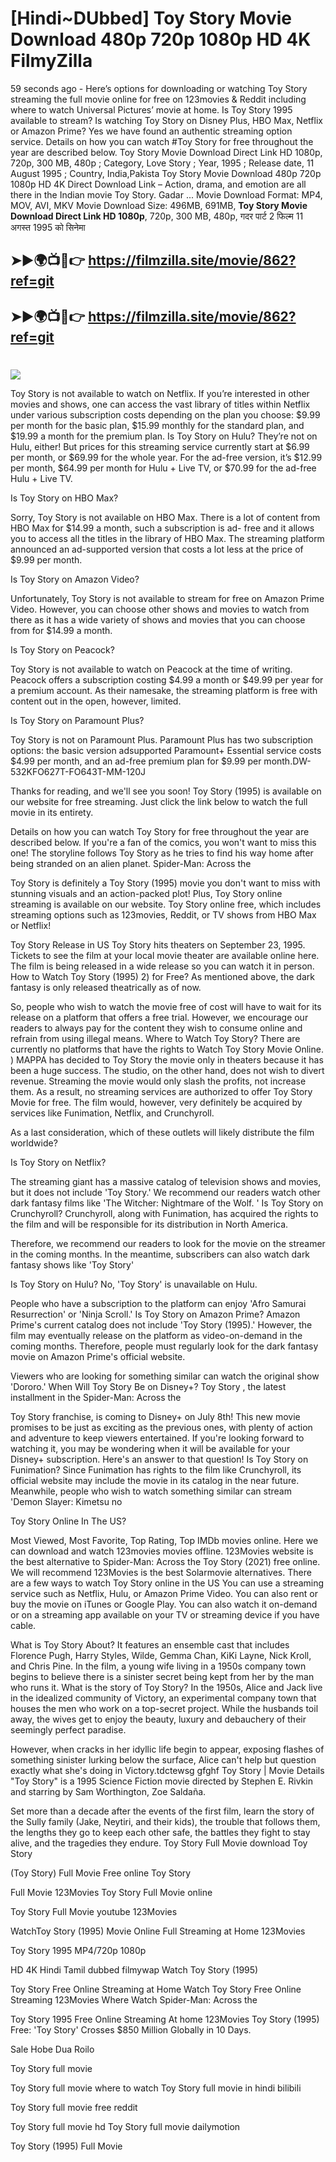 # [Hindi~DUbbed] Toy Story Movie Download 480p 720p 1080p HD 4K FilmyZilla


59 seconds ago - Here’s options for downloading or watching Toy Story streaming the full movie online for free on 123movies & Reddit including where to watch Universal Pictures’ movie at home. Is Toy Story 1995 available to stream? Is watching Toy Story on Disney Plus, HBO Max, Netflix or Amazon Prime? Yes we have found an authentic streaming option service. Details on how you can watch #Toy Story for free throughout the year are described below. Toy Story Movie Download Direct Link HD 1080p, 720p, 300 MB, 480p ; Category, Love Story ; Year, 1995 ; Release date, 11 August 1995 ; Country, India,Pakista Toy Story Movie Download 480p 720p 1080p HD 4K Direct Download Link – Action, drama, and emotion are all there in the Indian movie Toy Story. Gadar ...
Movie Download Format: MP4, MOV, AVI, MKV
Movie Download Size: 496MB, 691MB, **Toy Story Movie Download Direct Link HD 1080p**, 720p, 300 MB, 480p, गदर पार्ट 2 फिल्म 11 अगस्त 1995 को सिनेमा

## ➤►🌍📺📱👉   https://filmzilla.site/movie/862?ref=git

## ➤►🌍📺📱👉   https://filmzilla.site/movie/862?ref=git

#

<img src="https://image.tmdb.org/t/p/w780//lxD5ak7BOoinRNehOCA85CQ8ubr.jpg" />

Toy Story is not available to watch on Netflix. If you’re interested in other movies and shows, one can access the vast library of titles within Netflix under various subscription costs depending on the plan you choose: $9.99 per month for the basic plan, $15.99 monthly for the standard plan, and $19.99 a month for the premium plan. Is Toy Story on Hulu? They’re not on Hulu, either! But prices for this streaming service currently start at $6.99 per month, or $69.99 for the whole year. For the ad-free version, it’s $12.99 per month, $64.99 per month for Hulu + Live TV, or $70.99 for the ad-free Hulu + Live TV.

Is Toy Story on HBO Max?

Sorry, Toy Story is not available on HBO Max. There is a lot of content from HBO Max for $14.99 a month, such a subscription is ad- free and it allows you to access all the titles in the library of HBO Max. The streaming platform announced an ad-supported version that costs a lot less at the price of $9.99 per month.

Is Toy Story on Amazon Video?

Unfortunately, Toy Story is not available to stream for free on Amazon Prime Video. However, you can choose other shows and movies to watch from there as it has a wide variety of shows and movies that you can choose from for $14.99 a month.

Is Toy Story on Peacock?

Toy Story is not available to watch on Peacock at the time of writing. Peacock offers a subscription costing $4.99 a month or $49.99 per year for a premium account. As their namesake, the streaming platform is free with content out in the open, however, limited.

Is Toy Story on Paramount Plus?

Toy Story is not on Paramount Plus. Paramount Plus has two subscription options: the basic version adsupported Paramount+ Essential service costs $4.99 per month, and an ad-free premium plan for $9.99 per month.DW-532KFO627T-FO643T-MM-120J

Thanks for reading, and we'll see you soon! Toy Story (1995) is available on our website for free streaming. Just click the link below to watch the full movie in its entirety.

Details on how you can watch Toy Story for free throughout the year are described below. If you're a fan of the comics, you won't want to miss this one! The storyline follows Toy Story as he tries to find his way home after being stranded on an alien planet. Spider-Man: Across the

Toy Story is definitely a Toy Story (1995) movie you don't want to miss with stunning visuals and an action-packed plot! Plus, Toy Story online streaming is available on our website. Toy Story online free, which includes streaming options such as 123movies, Reddit, or TV shows from HBO Max or Netflix!

Toy Story Release in US Toy Story hits theaters on September 23, 1995. Tickets to see the film at your local movie theater are available online here. The film is being released in a wide release so you can watch it in person. How to Watch Toy Story (1995) 2) for Free? As mentioned above, the dark fantasy is only released theatrically as of now.

So, people who wish to watch the movie free of cost will have to wait for its release on a platform that offers a free trial. However, we encourage our readers to always pay for the content they wish to consume online and refrain from using illegal means. Where to Watch Toy Story? There are currently no platforms that have the rights to Watch Toy Story Movie Online. ) MAPPA has decided to Toy Story the movie only in theaters because it has been a huge success. The studio, on the other hand, does not wish to divert revenue. Streaming the movie would only slash the profits, not increase them. As a result, no streaming services are authorized to offer Toy Story Movie for free. The film would, however, very definitely be acquired by services like Funimation, Netflix, and Crunchyroll.

As a last consideration, which of these outlets will likely distribute the film worldwide?

Is Toy Story on Netflix?

The streaming giant has a massive catalog of television shows and movies, but it does not include 'Toy Story.' We recommend our readers watch other dark fantasy films like 'The Witcher: Nightmare of the Wolf. ' Is Toy Story on Crunchyroll? Crunchyroll, along with Funimation, has acquired the rights to the film and will be responsible for its distribution in North America.

Therefore, we recommend our readers to look for the movie on the streamer in the coming months. In the meantime, subscribers can also watch dark fantasy shows like 'Toy Story'

Is Toy Story on Hulu? No, 'Toy Story' is unavailable on Hulu.

People who have a subscription to the platform can enjoy 'Afro Samurai Resurrection' or 'Ninja Scroll.' Is Toy Story on Amazon Prime? Amazon Prime's current catalog does not include 'Toy Story (1995).' However, the film may eventually release on the platform as video-on-demand in the coming months. Therefore, people must regularly look for the dark fantasy movie on Amazon Prime's official website.

Viewers who are looking for something similar can watch the original show 'Dororo.' When Will Toy Story Be on Disney+? Toy Story , the latest installment in the Spider-Man: Across the

Toy Story franchise, is coming to Disney+ on July 8th! This new movie promises to be just as exciting as the previous ones, with plenty of action and adventure to keep viewers entertained. If you're looking forward to watching it, you may be wondering when it will be available for your Disney+ subscription. Here's an answer to that question! Is Toy Story on Funimation? Since Funimation has rights to the film like Crunchyroll, its official website may include the movie in its catalog in the near future. Meanwhile, people who wish to watch something similar can stream 'Demon Slayer: Kimetsu no

Toy Story Online In The US?

Most Viewed, Most Favorite, Top Rating, Top IMDb movies online. Here we can download and watch 123movies movies offline. 123Movies website is the best alternative to Spider-Man: Across the Toy Story (2021) free online. We will recommend 123Movies is the best Solarmovie alternatives. There are a few ways to watch Toy Story online in the US You can use a streaming service such as Netflix, Hulu, or Amazon Prime Video. You can also rent or buy the movie on iTunes or Google Play. You can also watch it on-demand or on a streaming app available on your TV or streaming device if you have cable.

What is Toy Story About? It features an ensemble cast that includes Florence Pugh, Harry Styles, Wilde, Gemma Chan, KiKi Layne, Nick Kroll, and Chris Pine. In the film, a young wife living in a 1950s company town begins to believe there is a sinister secret being kept from her by the man who runs it. What is the story of Toy Story? In the 1950s, Alice and Jack live in the idealized community of Victory, an experimental company town that houses the men who work on a top-secret project. While the husbands toil away, the wives get to enjoy the beauty, luxury and debauchery of their seemingly perfect paradise.

However, when cracks in her idyllic life begin to appear, exposing flashes of something sinister lurking below the surface, Alice can't help but question exactly what she's doing in Victory.tdctewsg gfghf Toy Story | Movie Details "Toy Story" is a 1995 Science Fiction movie directed by Stephen E. Rivkin and starring by Sam Worthington, Zoe Saldaña.

Set more than a decade after the events of the first film, learn the story of the Sully family (Jake, Neytiri, and their kids), the trouble that follows them, the lengths they go to keep each other safe, the battles they fight to stay alive, and the tragedies they endure. Toy Story Full Movie download Toy Story

(Toy Story) Full Movie Free online Toy Story

Full Movie 123Movies Toy Story Full Movie online

Toy Story Full Movie youtube 123Movies

WatchToy Story (1995) Movie Online Full Streaming at Home 123Movies

Toy Story 1995 MP4/720p 1080p

HD 4K Hindi Tamil dubbed filmywap Watch Toy Story (1995)

Toy Story Free Online Streaming at Home Watch Toy Story Free Online Streaming 123Movies Where Watch Spider-Man: Across the

Toy Story 1995 Free Online Streaming At home 123Movies Toy Story (1995) Free: 'Toy Story' Crosses $850 Million Globally in 10 Days.

Sale Hobe Dua Roilo

Toy Story full movie

Toy Story full movie where to watch Toy Story full movie in hindi bilibili

Toy Story full movie free reddit

Toy Story full movie hd Toy Story full movie dailymotion

Toy Story (1995) Full Movie